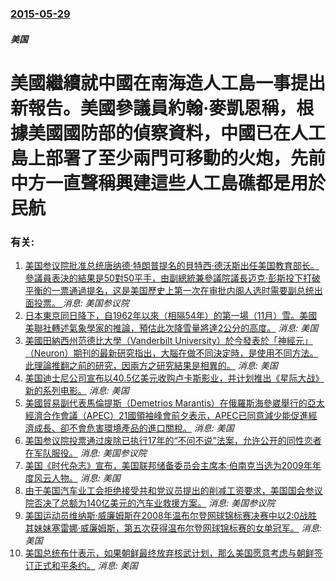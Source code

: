 ### [2015-05-29](/news/2015/05/29/index.md)

##### 美国
# 美國繼續就中國在南海造人工島一事提出新報告。美國參議員約翰·麥凱恩稱，根據美國國防部的偵察資料，中國已在人工島上部署了至少兩門可移動的火炮，先前中方一直聲稱興建這些人工島礁都是用於民航




### 有关:

1. [美国参议院批准总统唐纳德·特朗普提名的貝特西·德沃斯出任美国教育部长。參議員表決的結果是50對50平手，由副總統兼參議院議長迈克·彭斯投下打破平衡的一票通過提名，这是美国歷史上第一次在审批内阁人选时需要副总统出面投票。 ](/zh/news/2017/02/7/美国参议院批准总统唐纳德-特朗普提名的貝特西-德沃斯出任美国教育部长-參議員表決的結果是50對50平手-由副總統兼參議院.md) _消息: 美国参议院_
2. [日本東京同日降下，自1962年以來（相隔54年）的第一場（11月）雪。美國美聯社轉述氣象學家的推論，預估此次降雪量將達2公分的高度。](/zh/news/2016/11/24/日本東京同日降下-自1962年以來-相隔54年-的第一場-11月-雪-美國美聯社轉述氣象學家的推論-預估此次降雪量將達2.md) _消息: 美国_
3. [ 美國田納西州范德比大學（Vanderbilt University）於今發表於「神經元」（Neuron）期刊的最新研究指出，大腦在做不同決定時，是使用不同方法。此理論推翻之前的研究，因兩方之研究結果是相異的。](/zh/news/2012/11/8/美國田納西州范德比大學-Vanderbilt-University-於今發表於-神經元-Neuron-期刊的最新研究.md) _消息: 美国_
4. [美国迪士尼公司宣布以40.5亿美元收购卢卡斯影业，并计划推出《星际大战》新的系列电影。](/zh/news/2012/10/30/美国迪士尼公司宣布以405亿美元收购卢卡斯影业-并计划推出-星际大战-新的系列电影.md) _消息: 美国_
5. [ 美國貿易副代表馬倫提斯（Demetrios Marantis）在俄羅斯海參崴舉行的亞太經濟合作會議（APEC）21國領袖峰會前夕表示，APEC已同意減少能促進經濟成長、卻不會危害環境產品的進口關稅。](/zh/news/2012/09/7/美國貿易副代表馬倫提斯-Demetrios-Marantis-在俄羅斯海參崴舉行的亞太經濟合作會議-APEC-21國領.md) _消息: 美国_
6. [ 美国参议院投票通过废除已执行17年的“不问不说”法案，允许公开的同性恋者在军队服役。](/zh/news/2010/12/18/美国参议院投票通过废除已执行17年的-不问不说-法案-允许公开的同性恋者在军队服役.md) _消息: 美国参议院_
7. [美国《时代杂志》宣布，美国联邦储备委员会主席本·伯南克当选为2009年年度风云人物。](/zh/news/2009/12/16/美国-时代杂志-宣布-美国联邦储备委员会主席本-伯南克当选为2009年年度风云人物.md) _消息: 美国_
8. [由于美国汽车业工会拒绝接受共和党议员提出的削减工资要求，美国国会参议院否决了总额为140亿美元的汽车业救援方案。](/zh/news/2008/12/11/由于美国汽车业工会拒绝接受共和党议员提出的削减工资要求-美国国会参议院否决了总额为140亿美元的汽车业救援方案.md) _消息: 美国参议院_
9. [美国运动员维纳斯·威廉姆斯在2008年温布尔登网球锦标赛决赛中以2:0战胜其妹妹塞雷娜·威廉姆斯，第五次获得温布尔登网球锦标赛的女单冠军。](/zh/news/2008/07/5/美国运动员维纳斯-威廉姆斯在2008年温布尔登网球锦标赛决赛中以2-0战胜其妹妹塞雷娜-威廉姆斯-第五次获得温布尔登网球.md) _消息: 美国_
10. [美国总统布什表示，如果朝鲜最终放弃核武计划，那么美国愿意考虑与朝鲜签订正式和平条约。](/zh/news/2007/09/7/美国总统布什表示-如果朝鲜最终放弃核武计划-那么美国愿意考虑与朝鲜签订正式和平条约.md) _消息: 美国_
